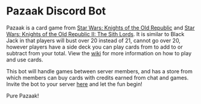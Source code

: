 # Pazaak Discord Bot

Pazaak is a card game from [Star Wars: Knights of the Old Republic](https://starwars.fandom.com/wiki/Star_Wars:_Knights_of_the_Old_Republic) and [Star Wars: Knights of 
the Old Republic II: The Sith Lords](https://starwars.fandom.com/wiki/Star_Wars:_Knights_of_the_Old_Republic_II:_The_Sith_Lords). It is similar to Black Jack in that 
players will bust over 20 instead of 21, cannot go over 20, however players have a side deck you can play cards from to add to or subtract from your total. View the 
[wiki](https://starwars.fandom.com/wiki/Pazaak/Legends) 
for more information on how to play and use cards.

This bot will handle games between server members, and has a store from which members can buy cards with credits earned from chat and games. Invite the bot to your 
server [here](https://discord.com/oauth2/authorize?client_id=854109462973120513&permissions=2416966768&scope=guilds%20bot%20applications.commands) and let the fun begin! 

Pure Pazaak!
